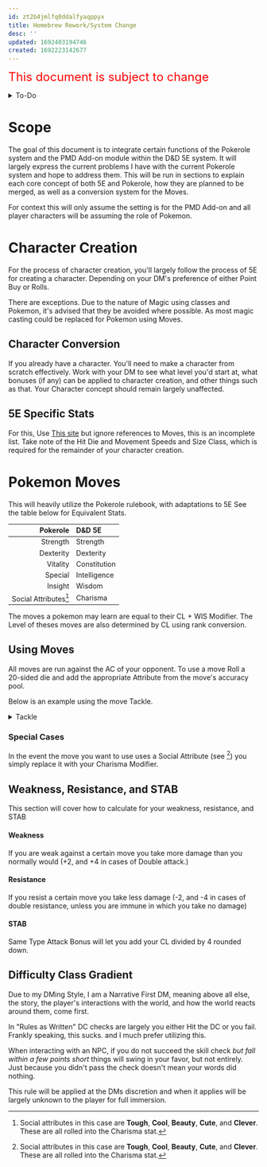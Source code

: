 ```yaml
---
id: zt2b4jmlfq0ddalfyaqppyx
title: Homebrew Rework/System Change
desc: ''
updated: 1692403194746
created: 1692223142677
---
```

<font size="5" color="red">This document is subject to change</font>

<details>
<summary>To-Do</summary>  

- [x] Character Conversion Process
  - [x] Attribute Equivalents
  - [x] Skill Equivalents (Dropped in favor of 5E skills)
- [x] Pokerole Move Table Conversion
  - [x] Type Weakness and Advantage
  - [x] Conversion Formula
  - [x] Ability (Dropped in favor of Classes)
- [x] Pokemon Racial Stats
  - [x] Movement (Using D&D Pokemon 5E)
  - [x] Extra Abilities (no plans)
  - [x] Natures? (Dropped for Alignments Which are also dropped)
- [ ] Homebrew Conversions
- [x] Homebrew Additions
  - [x] DC Gradient (Just because you failed the check, doesn't mean you've failed entirely)
</details>

# Scope
The goal of this document is to integrate certain functions of the Pokerole system and the PMD Add-on module within the D&D 5E system. It will largely express the current problems I have with the current Pokerole system and hope to address them. This will be run in sections to explain each core concept of both 5E and Pokerole, how they are planned to be merged, as well as a conversion system for the Moves.

For context this will only assume the setting is for the PMD Add-on and all player characters will be assuming the role of Pokemon.

# Character Creation
For the process of character creation, you'll largely follow the process of 5E for creating a character. Depending on your DM's preference of either Point Buy or Rolls. 

There are exceptions. Due to the nature of Magic using classes and Pokemon, it's advised that they be avoided where possible. As most magic casting could be replaced for Pokemon using Moves.

## Character Conversion
If you already have a character. You'll need to make a character from scratch effectively. Work with your DM to see what level you'd start at, what bonuses (if any) can be applied to character creation, and other things such as that. Your Character concept should remain largely unaffected.

## 5E Specific Stats
For this, Use [This site](https://pokedex-5e.herokuapp.com/) but ignore references to Moves, this is an incomplete list. Take note of the Hit Die and Movement Speeds and Size Class, which is required for the remainder of your character creation. 

# Pokemon Moves
This will heavily utilize the Pokerole rulebook, with adaptations to 5E See the table below for Equivalent Stats.

|Pokerole|D&D 5E|
|-:|:-|
|Strength|Strength|
|Dexterity|Dexterity|
|Vitality|Constitution|
|Special|Intelligence|
|Insight|Wisdom|
|Social Attributes[^1]|Charisma|
[^1]:Social attributes in this case are **Tough**, **Cool**, **Beauty**, **Cute**, and **Clever**. These are all rolled into the Charisma stat.

The moves a pokemon may learn are equal to their CL + WIS Modifier.
The Level of theses moves are also determined by CL using rank conversion.

## Using Moves
All moves are run against the AC of your opponent. To use a move Roll a 20-sided die and add the appropriate Attribute from the move's accuracy pool.

Below is an example using the move Tackle.
<details>
<summary>Tackle</Summary>

![Tackle. Power 2. Type Normal. Accuracy Pool, Dexterity+Brawl. Damage Pool, Strength+2.](image.png)

Seen above is the card for the move Tackle. When rolling to hit, take the Accuracy pool, and drop the Skill portion of it (Usually the second value), and Match it with the appropriate base Attribute.

If you hit, Roll the damage pool using your Hit Die + the Listed Attribute. (If no attribute is listed for the move or if the move specifies a specific damage type, just roll your hit die with no modifiers.)

#### Example
In a greater example. lets say you have a D&D Dexterity of 14 and Strength of 16. this would give you a +2 and +3 respectively as modifiers. And your Hit Die is a d8

You want to use the move Tackle, Roll to hit against the opponents AC, You rolled a 14 add the 2 from your DEX for a total of 16 to hit!

The attack hits! you roll a D8 for damage and add your STR. You rolled a 7 for a total of 10!
</details>

### Special Cases
In the event the move you want to use uses a Social Attribute (see [^1]) you simply replace it with your Charisma Modifier.

## Weakness, Resistance, and STAB
This section will cover how to calculate for your weakness, resistance, and STAB

#### Weakness
If you are weak against a certain move you take more damage than you normally would (+2, and +4 in cases of Double attack.)

#### Resistance
If you resist a certain move you take less damage (-2, and -4 in cases of double resistance, unless you are immune in which you take no damage)

#### STAB
Same Type Attack Bonus will let you add your CL divided by 4 rounded down.


## Difficulty Class Gradient
Due to my DMing Style, I am a Narrative First DM, meaning above all else, the story, the player's interactions with the world, and how the world reacts around them, come first.

In "Rules as Written" DC checks are largely you either Hit the DC or you fail. Frankly speaking, this sucks. and I much prefer utilizing this.

When interacting with an NPC, if you do not succeed the skill check *but fall within a few points short* things will swing in your favor, but not entirely. Just because you didn't pass the check doesn't mean your words did nothing.

This rule will be applied at the DMs discretion and when it applies will be largely unknown to the player for full immersion.



[^2]:*[CL]: Character Level 
*[WIS]: Wisdom Modifier
*[DEX]: Dexterity Modifier
*[STR]: Strength Modifier
*[DC]: Difficulty Class
*[AC]: Armor Class
*[STAB]: Same Type Attack Bonus